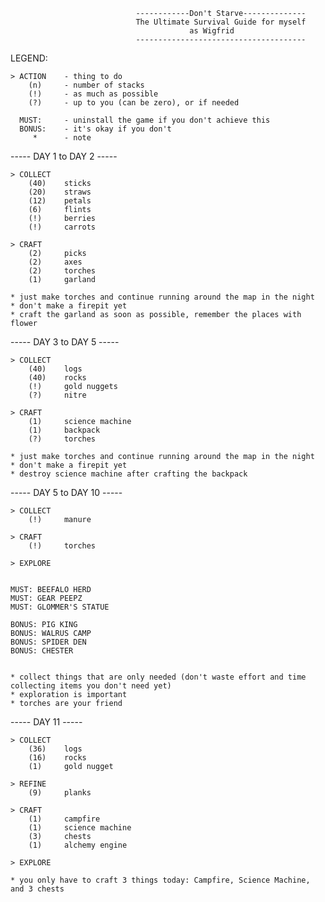											
								------------Don't Starve-------------- 
								The Ultimate Survival Guide for myself
											as Wigfrid
								--------------------------------------

LEGEND:

	> ACTION  	- thing to do
		(n)   	- number of stacks
		(!)		- as much as possible
		(?)		- up to you (can be zero), or if needed	

	  MUST:		- uninstall the game if you don't achieve this
	  BONUS:	- it's okay if you don't
	     *    	- note


----- DAY 1 to DAY 2 -----
	
	> COLLECT 
		(40) 	sticks
		(20)	straws 
		(12)	petals
		(6) 	flints
		(!)		berries
		(!)		carrots

	> CRAFT
		(2)		picks
		(2)		axes
		(2)		torches
		(1)		garland

	* just make torches and continue running around the map in the night
	* don't make a firepit yet
	* craft the garland as soon as possible, remember the places with flower


----- DAY 3 to DAY 5 -----
	
	> COLLECT 
		(40) 	logs
		(40)	rocks 
		(!) 	gold nuggets
		(?)		nitre

	> CRAFT
		(1)		science machine
		(1)		backpack
		(?)		torches

	* just make torches and continue running around the map in the night
	* don't make a firepit yet
	* destroy science machine after crafting the backpack

----- DAY 5 to DAY 10 -----
	
	> COLLECT 
		(!)		manure

	> CRAFT
		(!)		torches

	> EXPLORE


	MUST: BEEFALO HERD
	MUST: GEAR PEEPZ
	MUST: GLOMMER'S STATUE

	BONUS: PIG KING
	BONUS: WALRUS CAMP
	BONUS: SPIDER DEN
	BONUS: CHESTER


	* collect things that are only needed (don't waste effort and time collecting items you don't need yet)
	* exploration is important
	* torches are your friend


----- DAY 11 -----
	
	> COLLECT 
		(36)	logs
		(16)	rocks
		(1)		gold nugget

	> REFINE
		(9) 	planks

	> CRAFT
		(1)		campfire
		(1)		science machine
		(3)		chests
		(1)		alchemy engine

	> EXPLORE

	* you only have to craft 3 things today: Campfire, Science Machine, and 3 chests






    

	